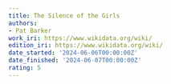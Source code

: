```yaml
---
title: The Silence of the Girls
authors:
- Pat Barker
work_iri: https://www.wikidata.org/wiki/
edition_iri: https://www.wikidata.org/wiki/
date_started: '2024-06-06T00:00:00Z'
date_finished: '2024-06-07T00:00:00Z'
rating: 5
---
```


